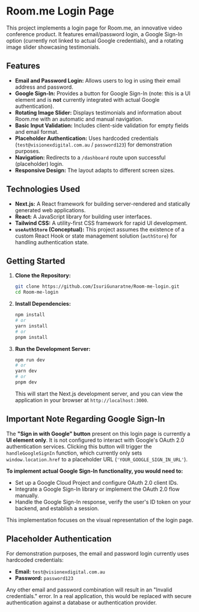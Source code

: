 # Room.me Login Page

This project implements a login page for Room.me, an innovative video conference product. It features email/password login, a Google Sign-In option (currently not linked to actual Google credentials), and a rotating image slider showcasing testimonials.

## Features

* **Email and Password Login:** Allows users to log in using their email address and password.
* **Google Sign-In:** Provides a button for Google Sign-In (note: this is a UI element and is **not** currently integrated with actual Google authentication).
* **Rotating Image Slider:** Displays testimonials and information about Room.me with an automatic and manual navigation.
* **Basic Input Validation:** Includes client-side validation for empty fields and email format.
* **Placeholder Authentication:** Uses hardcoded credentials (`test@visionexdigital.com.au` / `password123`) for demonstration purposes.
* **Navigation:** Redirects to a `/dashboard` route upon successful (placeholder) login.
* **Responsive Design:** The layout adapts to different screen sizes.

## Technologies Used

* **Next.js:** A React framework for building server-rendered and statically generated web applications.
* **React:** A JavaScript library for building user interfaces.
* **Tailwind CSS:** A utility-first CSS framework for rapid UI development.
* **`useAuthStore` (Conceptual):** This project assumes the existence of a custom React Hook or state management solution (`authStore`) for handling authentication state.

## Getting Started

1.  **Clone the Repository:**

    ```bash
    git clone https://github.com/IsuriGunaratne/Room-me-login.git
    cd Room-me-login
    ```

2.  **Install Dependencies:**

    ```bash
    npm install
    # or
    yarn install
    # or
    pnpm install
    ```

3.  **Run the Development Server:**

    ```bash
    npm run dev
    # or
    yarn dev
    # or
    pnpm dev
    ```

    This will start the Next.js development server, and you can view the application in your browser at `http://localhost:3000`.

## Important Note Regarding Google Sign-In

The **"Sign in with Google" button** present on this login page is currently a **UI element only**. It is not configured to interact with Google's OAuth 2.0 authentication services. Clicking this button will trigger the `handleGoogleSignIn` function, which currently only sets `window.location.href` to a placeholder URL (`'YOUR_GOOGLE_SIGN_IN_URL'`).

**To implement actual Google Sign-In functionality, you would need to:**

* Set up a Google Cloud Project and configure OAuth 2.0 client IDs.
* Integrate a Google Sign-In library or implement the OAuth 2.0 flow manually.
* Handle the Google Sign-In response, verify the user's ID token on your backend, and establish a session.

This implementation focuses on the visual representation of the login page.

## Placeholder Authentication

For demonstration purposes, the email and password login currently uses hardcoded credentials:

* **Email:** `test@visionexdigital.com.au`
* **Password:** `password123`

Any other email and password combination will result in an "Invalid credentials." error. In a real application, this would be replaced with secure authentication against a database or authentication provider.

